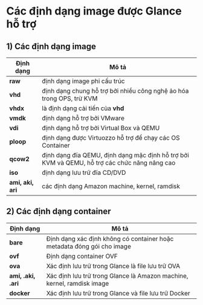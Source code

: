 # Các định dạng image được Glance hỗ trợ
## **1) Các định dạng image**

| Định dạng | Mô tả |
|-----------|-------|
| **raw** | định dạng image phi cấu trúc |
| **vhd** | định dạng chung hỗ trợ bởi nhiều công nghệ ảo hóa trong OPS, trừ KVM |
| **vhdx** | là định dạng cải tiến của **vhd** | 
| **vmdk** | định dạng hỗ trợ bởi VMware |
| **vdi** | định dạng hỗ trợ bởi Virtual Box và QEMU |
| **ploop** | định dạng được Virtuozzo hỗ trợ để chạy các OS Container |
| **qcow2** | định dạng đĩa QEMU, định dạng mặc định hỗ trợ bởi KVM và QEMU, hỗ trợ các chức năng nâng cao |
| **iso** | định dạng lưu trữ đĩa CD/DVD |
| **ami, aki, ari** | các định dạng Amazon machine, kernel, ramdisk |

## **2) Các định dạng container**

| Định dạng | Mô tả |
|-----------|-------|
| **bare** | Định dạng xác định không có container hoặc metadata đóng gói cho image |
| **ovf** | Định dạng container OVF |
| **ova** | Xác định lưu trữ trong Glance là file lưu trữ OVA
| **ami, .aki, .ari** | Xác định lưu trữ trong Glance là Amazon machine, kernel, ramdisk image |
| **docker** | Xác định lưu trữ trong Glance và file lưu trữ Docker |